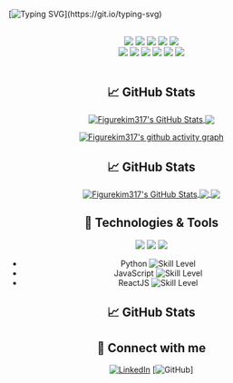 [![Typing SVG](https://readme-typing-svg.demolab.com?font=Alkatra&weight=500&size=45&duration=3000&pause=3&color=6994CDEE&center=true&multiline=true&width=1000&height=120&lines=Hi+there!+I'm+Jongwan.;Nice+to+meet+you!)](https://git.io/typing-svg)
<div align="center"> 
 <br/>
  
<img src="https://img.shields.io/badge/JAVA-007396?style=for-the-badge&logo=Java&logoColor=white">
<img src="https://img.shields.io/badge/JavaScript-F7DF1E?style=for-the-badge&logo=JavaScript&logoColor=white">
<img src="https://img.shields.io/badge/Spring-6DB33F?style=for-the-badge&logo=Spring&logoColor=white">
<img src="https://img.shields.io/badge/HTML5-E34F26?style=for-the-badge&logo=HTML5&logoColor=white">
<img src="https://img.shields.io/badge/CSS3-1572B6?style=for-the-badge&logo=CSS3&logoColor=white"> <br>
<img src="https://img.shields.io/badge/MySQL-4479A1?style=for-the-badge&logo=MySQL&logoColor=white">
<img src="https://img.shields.io/badge/Oracle-F80000?style=for-the-badge&logo=Oracle&logoColor=white"> 
<img src="https://img.shields.io/badge/aws-232F3E?style=for-the-badge&logo=Amazon aws&logoColor=white">
<img src="https://img.shields.io/badge/Eclipse-2C2255?style=for-the-badge&logo=Eclipse%20IDE&logoColor=white">
<img src="https://img.shields.io/badge/github-181717?style=for-the-badge&logo=github&logoColor=white">
<img src="https://img.shields.io/badge/VSCode-007ACC?style=for-the-badge&logo=VisualStudioCode&logoColor=white">
 
   <br/>
 
<br/>

## &#x1f4c8; GitHub Stats
<a href="https://github.com/figurekim317">
  <img align="center" src="https://github-readme-stats.vercel.app/api?username=figurekim317&show_icons=true&theme=tokyonight&line_height=27&height=200" alt="Figurekim317's GitHub Stats" />
</a>
 <a href="https://github.com/figurekim317">
  <img align="center" src="https://github-readme-stats.vercel.app/api/top-langs/?username=figurekim317&hide=html,css&theme=tokyonight&height=200&layout=compact" />
</a>
 
[![Figurekim317's github activity graph](https://github-readme-activity-graph.cyclic.app/graph?username=figurekim317&theme=tokyo-night&height=300&width=400)](https://github.com/figurekim317/github-readme-activity-graph)
 
 
## &#x1f4c8; GitHub Stats
<a href="https://github.com/figurekim317">
  <img align="center" src="https://github-readme-stats.vercel.app/api?username=figurekim317&show_icons=true&theme=tokyonight&line_height=27&height=200&width=50%" alt="Figurekim317's GitHub Stats" />
</a>
<a href="https://github.com/figurekim317">
  <img align="center" src="https://github-readme-stats.vercel.app/api/top-langs/?username=figurekim317&hide=html,css&theme=tokyonight&height=200&layout=compact&width=50%" />
</a>

<a href="https://github.com/figurekim317">
  <img align="center" src="https://github-readme-activity-graph.cyclic.app/graph?username=figurekim317&theme=tokyo-night&height=400&width=50%" />
</a>
 

## 🔧 Technologies & Tools
![](https://img.shields.io/badge/OS-Linux-informational?style=flat&logo=linux&logoColor=white&color=2bbc8a)
![](https://img.shields.io/badge/Editor-VS_Code-informational?style=flat&logo=visual-studio-code&logoColor=white&color=2bbc8a)
![](https://img.shields.io/badge/Code-JavaScript-informational?style=flat&logo=javascript&logoColor=white&color=2bbc8a)
- Python ![Skill Level](https://img.shields.io/badge/Skill-Intermediate-blue)
- JavaScript ![Skill Level](https://img.shields.io/badge/Skill-Advanced-green)
- ReactJS ![Skill Level](https://img.shields.io/badge/Skill-Intermediate-blue)

 
## &#x1f4c8; GitHub Stats

 
## 🤝 Connect with me
[![LinkedIn](https://img.shields.io/badge/LinkedIn--_.svg?style=social&logo=linkedin)](https://www.linkedin.com/in/johndoe/)
[![GitHub](https://img.shields.io/badge/GitHub--_.svg?style=social&logo=github)]
 
</div>
